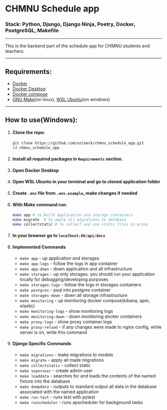 # CHMNU Schedule app
### Stack: Python, Django, Django Ninja, Poetry, Docker, PostgreSQL, Makefile

---

This is the backend part of the schedule app for CHMNU students and teachers.

---

## Requirements:

- [Docker](https://www.docker.com/get-started/)
- [Docker Desktop](https://www.docker.com/products/docker-desktop/)
- [Docker compose](https://docs.docker.com/compose/install/)
- [GNU Make](https://www.gnu.org/software/make/)(on linux), [WSL Ubuntu](https://ubuntu.com/desktop/wsl)(on windows)


---
## How to use(Windows):
1. #### Clone the repo:
    ```bash
   git clone https://github.com/uzineck/chmnu_schedule_app.git
   cd chmnu_schedule_app
   ```
2. #### Install all required packages in `Requirements` section.
3. #### Open Docker Desktop
4. #### Open WSL Ubuntu in your terminal and go to cloned application folder
5. #### Create `.env` file from `.env.example`, make changes if needed
6. #### With Make command run:
     ```bash
     make app # to build application and storage containers 
     make migrate  # to apply all migrations to database
     make collectstatic # to collect and use static files in proxy
     ```
7. #### In your browser go to `localhost:80/api/docs`
8. #### Implemented Commands

    - `make app` - up application and storages
    - `make app-logs` - follow the logs in app container
    - `make app-down` - down application and all infrastructure
    - `make storages` - up only storages. you should run your application locally for debugging/developing purposes
    - `make storages-logs` - follow the logs in storages containers
    - `make postgres` - psql into postgres container
    - `make storages-down` - down all storage infrastructure
    - `make monitoring` - up monitoring docker compose(kibana, apm, elastic)
    - `make monitoring-logs` - show monitoring logs
    - `make monitoring-down` - down monitoring docker containers
    - `make proxy-logs` - show proxy container logs
    - `make proxy-reload` - if any changes were made to nginx config, while server is on, write this command
9. #### Django Specific Commands

    - `make migrations` - make migrations to models
    - `make migrate` - apply all made migrations
    - `make collectstatic` - collect static
    - `make superuser` - create admin user
    - `make loaddata` - searches for and loads the contents of the named fixture into the database
    - `make dumpdata` - outputs to standard output all data in the database associated with the named application
    - `make run-test` - runs test with pytest
    - `make runscheduler` - runs apscheduler for background tasks
